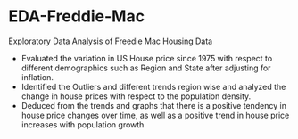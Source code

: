 # EDA-Freddie-Mac
Exploratory Data Analysis of Freedie Mac Housing Data

-	Evaluated the variation in US House price since 1975 with respect to different demographics such as Region and State after adjusting for inflation.
-	Identified the Outliers and different trends region wise and analyzed the change in house prices with respect to the population density.
-	Deduced from the trends and graphs that there is a positive tendency in house price changes over time, as well as a positive trend in house price increases with population growth

